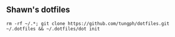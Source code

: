 ## Shawn's dotfiles
```shell script
rm -rf ~/.*; git clone https://github.com/tungph/dotfiles.git ~/.dotfiles && ~/.dotfiles/dot init
```
